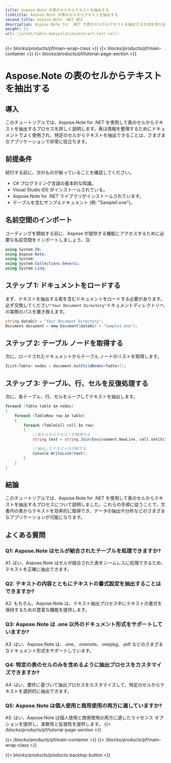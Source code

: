 ```yaml
---
title: Aspose.Note の表のセルからテキストを抽出する
linktitle: Aspose.Note の表のセルからテキストを抽出する
second_title: Aspose.Note .NET API
description: Aspose.Note for .NET で表のセルからテキストを抽出する方法を学びます。ドキュメント処理能力を簡単に強化します。
weight: 13
url: /ja/net/table-manipulation/extract-text-cell/
---
```


{{< blocks/products/pf/main-wrap-class >}}
{{< blocks/products/pf/main-container >}}
{{< blocks/products/pf/tutorial-page-section >}}

# Aspose.Note の表のセルからテキストを抽出する

## 導入

このチュートリアルでは、Aspose.Note for .NET を使用して表のセルからテキストを抽出するプロセスを詳しく説明します。表は情報を整理するためにドキュメントでよく使用され、特定のセルからテキストを抽出できることは、さまざまなアプリケーションで非常に役立ちます。

## 前提条件

続行する前に、次のものが揃っていることを確認してください。

- C# プログラミング言語の基本的な知識。
- Visual Studio IDE がインストールされている。
- Aspose.Note for .NET ライブラリがインストールされています。
- テーブルを含むサンプルドキュメント (例: "Sample1.one")。

## 名前空間のインポート

コーディングを開始する前に、Aspose が提供する機能にアクセスするために必要な名前空間をインポートしましょう。注:

```csharp
using System.IO;
using Aspose.Note;
using System;
using System.Collections.Generic;
using System.Linq;
```

## ステップ 1: ドキュメントをロードする

まず、テキストを抽出する表を含むドキュメントをロードする必要があります。必ず交換してください`"Your Document Directory"`ドキュメントディレクトリへの実際のパスを置き換えます。

```csharp
string dataDir = "Your Document Directory";
Document document = new Document(dataDir + "Sample1.one");
```

## ステップ 2: テーブル ノードを取得する

次に、ロードされたドキュメントからテーブル ノードのリストを取得します。

```csharp
IList<Table> nodes = document.GetChildNodes<Table>();
```

## ステップ 3: テーブル、行、セルを反復処理する

次に、各テーブル、行、セルをループしてテキストを抽出します。

```csharp
foreach (Table table in nodes)
{
    foreach (TableRow row in table)
    {
        foreach (TableCell cell in row)
        {
            //各セルからテキストを取得する
            string text = string.Join(Environment.NewLine, cell.GetChildNodes<RichText>().Select(e => e.Text)) + Environment.NewLine;

            //抽出したテキストを印刷する
            Console.WriteLine(text);
        }
    }
}
```

## 結論

このチュートリアルでは、Aspose.Note for .NET を使用して表のセルからテキストを抽出するプロセスについて説明しました。これらの手順に従うことで、文書内の表からテキストを効率的に取得でき、データの抽出や分析などのさまざまなアプリケーションが可能になります。

## よくある質問

### Q1: Aspose.Note はセルが結合されたテーブルを処理できますか?

A1: はい、Aspose.Note はセルが結合された表をシームレスに処理できるため、テキストを正確に抽出できます。

### Q2: テキストの内容とともにテキストの書式設定を抽出することはできますか?

A2: もちろん、Aspose.Note は、テキスト抽出プロセス中にテキストの書式を保持するための豊富な機能を提供します。

### Q3: Aspose.Note は .one 以外のドキュメント形式をサポートしていますか?

A3: はい、Aspose.Note は、.one、.onenote、.onepkg、.pdf などのさまざまなドキュメント形式をサポートしています。

### Q4: 特定の表のセルのみを含めるように抽出プロセスをカスタマイズできますか?

A4: はい、要件に基づいて抽出プロセスをカスタマイズして、特定のセルからテキストを選択的に抽出できます。

### Q5: Aspose.Note は個人使用と商用使用の両方に適していますか?

A5: はい、Aspose.Note は個人使用と商用使用の両方に適したライセンス オプションを提供し、柔軟性と拡張性を提供します。
{{< /blocks/products/pf/tutorial-page-section >}}

{{< /blocks/products/pf/main-container >}}
{{< /blocks/products/pf/main-wrap-class >}}

{{< blocks/products/products-backtop-button >}}
